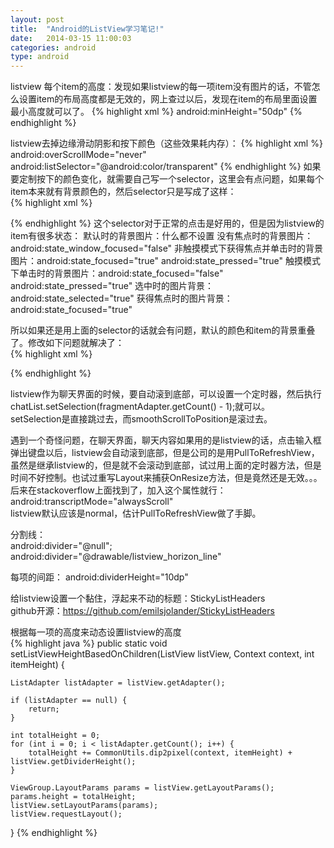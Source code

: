 ```yaml
---
layout: post
title:  "Android的ListView学习笔记!"
date:   2014-03-15 11:00:03
categories: android
type: android
---
```


listview 每个item的高度：发现如果listview的每一项item没有图片的话，不管怎么设置item的布局高度都是无效的，网上查过以后，发现在item的布局里面设置最小高度就可以了。
{% highlight xml %}
android:minHeight="50dp"
{% endhighlight %}

listview去掉边缘滑动阴影和按下颜色（这些效果耗内存）：
{% highlight xml %}
android:overScrollMode="never"
android:listSelector="@android:color/transparent"
{% endhighlight %}
如果要定制按下的颜色变化，就需要自己写一个selector，这里会有点问题，如果每个item本来就有背景颜色的，然后selector只是写成了这样：  
{% highlight xml %}
<?xml version="1.0" encoding="utf-8"?>
<selector xmlns:android="http://schemas.android.com/apk/res/android">
    <item android:drawable="@color/item_press" android:state_pressed="true"/>
    <item android:drawable="@color/item_normal"/>
</selector>
{% endhighlight %}
这个selector对于正常的点击是好用的，但是因为listview的item有很多状态：  
默认时的背景图片：什么都不设置  
没有焦点时的背景图片：android:state_window_focused="false"   
非触摸模式下获得焦点并单击时的背景图片：android:state_focused="true" android:state_pressed="true"   
触摸模式下单击时的背景图片：android:state_focused="false" android:state_pressed="true"
选中时的图片背景：android:state_selected="true"  
获得焦点时的图片背景：android:state_focused="true"   

所以如果还是用上面的selector的话就会有问题，默认的颜色和item的背景重叠了。修改如下问题就解决了：  
{% highlight xml %}
<?xml version="1.0" encoding="utf-8"?>
<selector xmlns:android="http://schemas.android.com/apk/res/android">
    <item android:drawable="@color/shenqu_local_upload_press" android:state_pressed="true"/>
    <item android:drawable="@color/transparent" android:state_window_focused="false"/>
    <item android:drawable="@color/transparent" android:state_focused="true" android:state_pressed="true"/>
    <item android:drawable="@color/shenqu_local_upload_normal"/>
</selector>
{% endhighlight %}

listview作为聊天界面的时候，要自动滚到底部，可以设置一个定时器，然后执行chatList.setSelection(fragmentAdapter.getCount() - 1);就可以。  
setSelection是直接跳过去，而smoothScrollToPosition是滚过去。

遇到一个奇怪问题，在聊天界面，聊天内容如果用的是listview的话，点击输入框弹出键盘以后，listview会自动滚到底部，但是公司的是用PullToRefreshView，虽然是继承listview的，但是就不会滚动到底部，试过用上面的定时器方法，但是时间不好控制。也试过重写Layout来捕获OnResize方法，但是竟然还是无效。。。后来在stackoverflow上面找到了，加入这个属性就行：  
android:transcriptMode="alwaysScroll"  
listview默认应该是normal，估计PullToRefreshView做了手脚。

分割线：  
android:divider="@null";
android:divider="@drawable/listview_horizon_line"

每项的间距：
android:dividerHeight="10dp"


给listview设置一个黏住，浮起来不动的标题：StickyListHeaders  
github开源：https://github.com/emilsjolander/StickyListHeaders

根据每一项的高度来动态设置listview的高度  
{% highlight java %}
public static void setListViewHeightBasedOnChildren(ListView listView, Context context, int itemHeight) {

	ListAdapter listAdapter = listView.getAdapter();

	if (listAdapter == null) {
		return;
	}

	int totalHeight = 0;
	for (int i = 0; i < listAdapter.getCount(); i++) {
		totalHeight += CommonUtils.dip2pixel(context, itemHeight) + listView.getDividerHeight();
	}

	ViewGroup.LayoutParams params = listView.getLayoutParams();
	params.height = totalHeight;
	listView.setLayoutParams(params);
	listView.requestLayout();
}
{% endhighlight %}